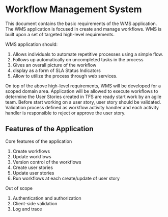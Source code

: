 # Workflow Management System

This document contains the basic requirements of the WMS application. The WMS application is focused in create and manage workflows. WMS is built upon a set of targeted high-level requirements. 

WMS application should:
1.	Allows individuals to automate repetitive processes using a simple flow.
2.	Follows up automatically on uncompleted tasks in the process
3.	Gives an overall picture of the workflow
4.	display as a form of SLA Status Indicators
5.	Allow to utilize the process through web services.

On top of the above high-level requirements, WMS will be developed for a scoped domain area. Application will be allowed to execute workflows to determine the User Stories created in TFS are ready start work by an agile team. Before start working on a user story, user story should be validated. Validation process defined as workflow activity handler and each activity handler is responsible to reject or approve the user story.

## Features of the Application 
Core features of the application
1.	Create workflows
2.	Update workflows
3.	Version control of the workflows
4.	Create user stories
5.	Update user stories
6.	Run workflows at each create/update of user story

Out of scope
1.	Authentication and authorization
2.	Client-side validation
3.	Log and trace
